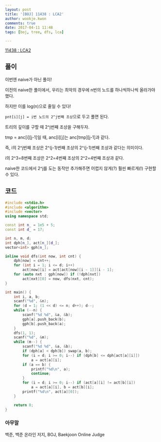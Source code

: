 ```yaml
---
layout: post
title: '[BOJ] 11438 : LCA2'
author: wookje.kwon
comments: true
date: 2017-04-11 11:48
tags: [boj, tree, dfs, lca]

---
```


[11438 : LCA2](https://www.acmicpc.net/problem/11438)

## 풀이

이번엔 naive가 아닌 풀이!

이전의 naive한 풀이에서, 우리는 최악의 경우에 n번의 노드를 하나씩하나씩 올라가야했다.

하지만 이를 log(n)으로 줄일 수 있다!

`pnt[i][j] = i번 노드의 2^j번째 조상`으로 두고 풀면 된다.  

트리의 깊이를 구할 때 2^j번째 조상을 구해두자.

tmp = anc[i][j-1]일 때, anc[i][j]는 anc[tmp][j-1]과 같다.

즉, i의 2^j번째 조상은 2^(j-1)번째 조상의 2^(j-1)번째 조상과 같다는 의미이다.

i의 2^3=8번째 조상은 2^2=4번째 조상의 2^2=4번째 조상과 같다. 

naive한 코드에서 2^j를 도는 동작만 추가해주면 어렵지 않게(?) 훨씬 빠르게(!) 구현할 수 있다.

## 코드

```cpp
#include <stdio.h>
#include <algorithm>
#include <vector>
using namespace std;

const int n_ = 1e5 + 5;
const int d_ = 17;

int n, m, d;
int dph[n_], act[n_][d_];
vector<int> gph[n_];

inline void dfs(int now, int cnt) {
	dph[now] = cnt++;
	for (int i = 1; i <= d; i++)
		act[now][i] = act[act[now][i - 1]][i - 1];
	for (auto nxt : gph[now]) if (!dph[nxt])
		act[nxt][0] = now, dfs(nxt, cnt);
}

int main() {
	int i, a, b;
	scanf("%d", &n);
	for (d = 1; (1 << d) <= n; d++); d--;
	while (--n) {
		scanf("%d %d", &a, &b);
		gph[a].push_back(b);
		gph[b].push_back(a);
	}
	dfs(1, 1);
	scanf("%d", &m);
	while (m--) {
		scanf("%d %d", &a, &b);
		if (dph[a] < dph[b]) swap(a, b);
		for (i = d; i >= 0; i--) if (dph[b] <= dph[act[a][i]])
			a = act[a][i];
		if (a == b) {
			printf("%d\n", a);
			continue;
		}
		for (i = d; i >= 0; i--) if (act[a][i] != act[b][i])
			a = act[a][i], b = act[b][i];
		printf("%d\n", act[a][0]);
	}

	return 0;
}
```

### 아무말  
백준, 백준 온라인 저지, BOJ, Baekjoon Online Judge
